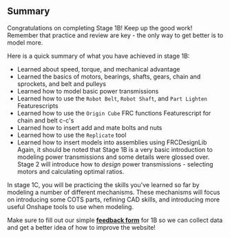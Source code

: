 ## Summary

Congratulations on completing Stage 1B! Keep up the good work! Remember that practice and review are key - the only way to get better is to model more.

Here is a quick summary of what you have achieved in stage 1B:

* Learned about speed, torque, and mechanical advantage
* Learned the basics of motors, bearings, shafts, gears, chain and sprockets, and belt and pulleys
* Learned how to model basic power transmissions
* Learned how to use the `Robot Belt`, `Robot Shaft`, and `Part Lighten` Featurescripts
* Learned how to use the `Origin Cube` FRC functions Featurescript for chain and belt c-c's
* Learned how to insert add and mate bolts and nuts
* Learned how to use the `Replicate` tool
* Learned how to insert models into assemblies using FRCDesignLib
Again, it should be noted that Stage 1B is a very basic introduction to modeling power transmissions and some details were glossed over. Stage 2 will introduce how to *design* power transmissions - selecting motors and calculating optimal ratios. 

In stage 1C, you will be practicing the skills you've learned so far by modeling a number of different mechanisms. These mechanisms will focus on introducing some COTS parts, refining CAD skills, and introducing more useful Onshape tools to use when modeling. 

Make sure to fill out our simple [**feedback form**](https://forms.gle/qykF1UoxiymAEGWc8) for 1B so we can collect data and get a better idea of how to improve the website!

<br>